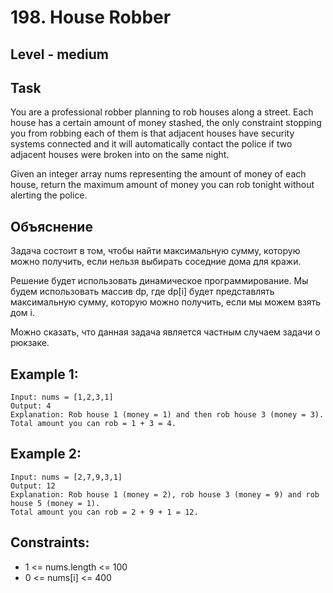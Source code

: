 # 198. House Robber


## Level - medium


## Task
You are a professional robber planning to rob houses along a street. 
Each house has a certain amount of money stashed, the only constraint stopping you from robbing each of them 
is that adjacent houses have security systems connected and it will automatically contact the police 
if two adjacent houses were broken into on the same night.

Given an integer array nums representing the amount of money of each house, 
return the maximum amount of money you can rob tonight without alerting the police.


## Объяснение
Задача состоит в том, чтобы найти максимальную сумму, которую можно получить, 
если нельзя выбирать соседние дома для кражи.

Решение будет использовать динамическое программирование. 
Мы будем использовать массив dp, где dp[i] будет представлять максимальную сумму, которую можно получить, 
если мы можем взять дом i.

Можно сказать, что данная задача является частным случаем задачи о рюкзаке.



## Example 1:
````
Input: nums = [1,2,3,1]
Output: 4
Explanation: Rob house 1 (money = 1) and then rob house 3 (money = 3).
Total amount you can rob = 1 + 3 = 4.
````


## Example 2:
````
Input: nums = [2,7,9,3,1]
Output: 12
Explanation: Rob house 1 (money = 2), rob house 3 (money = 9) and rob house 5 (money = 1).
Total amount you can rob = 2 + 9 + 1 = 12.
````


## Constraints:
- 1 <= nums.length <= 100
- 0 <= nums[i] <= 400
